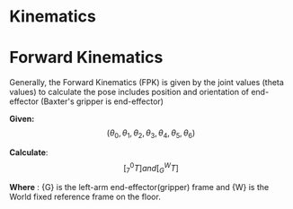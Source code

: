 # Kinematics

# Forward Kinematics

Generally, the Forward Kinematics (FPK) is given by the joint values (theta values) to calculate the pose includes position and orientation of end-effector (Baxter's gripper is end-effector)

**Given:** $$(\theta_0,\theta_1,\theta_2,\theta_3,\theta_4,\theta_5,\theta_6)$$

**Calculate**: $$\left[ _{7}^{0}T \right] and \left[ _{G}^{W}T \right]$$

**Where** : {G} is the left-arm end-effector(gripper) frame and {W} is the World fixed reference frame on the floor.





